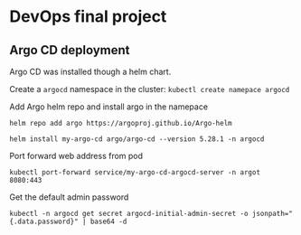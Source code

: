 # DevOps final project

## Argo CD deployment

Argo CD was installed though a helm chart.

Create a `argocd` namespace in the cluster: `kubectl create namepace argocd`

Add Argo helm repo and install argo in the namepace

`helm repo add argo https://argoproj.github.io/Argo-helm`

`helm install my-argo-cd argo/argo-cd --version 5.28.1 -n argocd`

Port forward web address from pod

`kubectl port-forward service/my-argo-cd-argocd-server -n argot 8080:443`

Get the default admin password

`kubectl -n argocd get secret argocd-initial-admin-secret -o jsonpath="{.data.password}" | base64 -d`
